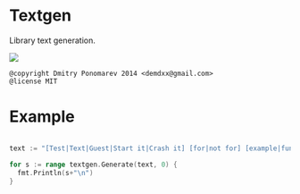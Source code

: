 Textgen
=======

Library text generation.

<a href="https://gratipay.com/demdxx/" target="_blank"><img src="//img.shields.io/gratipay/demdxx.svg"></a>

    @copyright Dmitry Ponomarev 2014 <demdxx@gmail.com>
    @license MIT

Example
=======

```go

text := "[Test|Text|Guest|Start it|Crash it] [for|not for] [example|fun|you|us]! Oh ya!"

for s := range textgen.Generate(text, 0) {
  fmt.Println(s+"\n")
}

```
